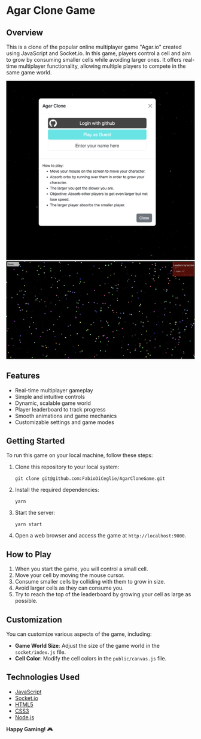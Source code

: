 # Agar Clone Game

## Overview

This is a clone of the popular online multiplayer game "Agar.io" created using JavaScript and Socket.io. In this game, players control a cell and aim to grow by consuming smaller cells while avoiding larger ones. It offers real-time multiplayer functionality, allowing multiple players to compete in the same game world.

![Login Screenshot](./public/images/Login.png)
![Game Screenshot](./public/images/Game.png)


## Features

- Real-time multiplayer gameplay
- Simple and intuitive controls
- Dynamic, scalable game world
- Player leaderboard to track progress
- Smooth animations and game mechanics
- Customizable settings and game modes

## Getting Started

To run this game on your local machine, follow these steps:

1. Clone this repository to your local system:

   ```shell
   git clone git@github.com:FabioDiCeglie/AgarCloneGame.git
   ```

2. Install the required dependencies:

   ```shell
   yarn
   ```

3. Start the server:

   ```shell
   yarn start
   ```

5. Open a web browser and access the game at `http://localhost:9000`.

## How to Play

1. When you start the game, you will control a small cell.
2. Move your cell by moving the mouse cursor.
3. Consume smaller cells by colliding with them to grow in size.
4. Avoid larger cells as they can consume you.
7. Try to reach the top of the leaderboard by growing your cell as large as possible.

## Customization

You can customize various aspects of the game, including:

- **Game World Size**: Adjust the size of the game world in the `socket/index.js` file.
- **Cell Color**: Modify the cell colors in the `public/canvas.js` file.

## Technologies Used

- [JavaScript](https://developer.mozilla.org/en-US/docs/Web/JavaScript)
- [Socket.io](https://socket.io/)
- [HTML5](https://developer.mozilla.org/en-US/docs/Web/Guide/HTML/HTML5)
- [CSS3](https://developer.mozilla.org/en-US/docs/Web/CSS)
- [Node.js](https://nodejs.org/)

**Happy Gaming!** 🎮